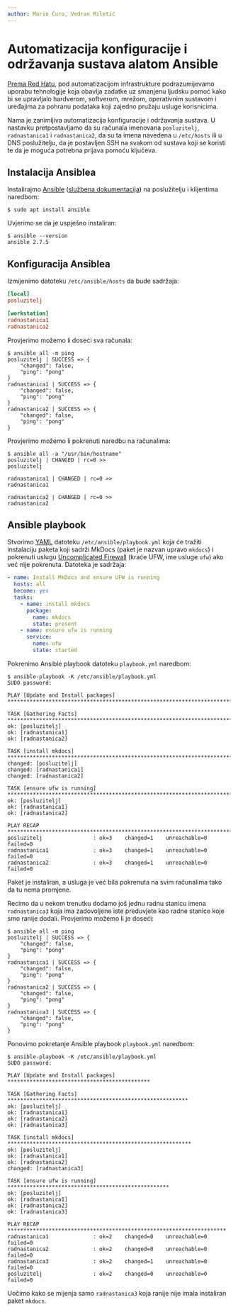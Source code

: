 ```yaml
---
author: Mario Ćuro, Vedran Miletić
---
```


# Automatizacija konfiguracije i održavanja sustava alatom Ansible

[Prema Red Hatu](https://www.redhat.com/en/topics/automation/what-is-infrastructure-automation), pod automatizacijom infrastrukture podrazumijevamo uporabu tehnologije koja obavlja zadatke uz smanjenu ljudsku pomoć kako bi se upravljalo hardverom, softverom, mrežom, operativnim sustavom i uređajima za pohranu podataka koji zajedno pružaju usluge korisnicima.

Nama je zanimljiva automatizacija konfiguracije i održavanja sustava. U nastavku pretpostavljamo da su računala imenovana `posluzitelj`, `radnastanica1` i `radnastanica2`, da su ta imena navedena u `/etc/hosts` ili u DNS poslužitelju, da je postavljen SSH na svakom od sustava koji se koristi te da je moguća potrebna prijava pomoću ključeva.

## Instalacija Ansiblea

Instalirajmo [Ansible](https://www.ansible.com/) ([službena dokumentacija](https://docs.ansible.com/ansible/)) na poslužitelju i klijentima naredbom:

``` shell
$ sudo apt install ansible
```

Uvjerimo se da je uspješno instaliran:

``` shell
$ ansible --version
ansible 2.7.5
```

## Konfiguracija Ansiblea

Izmijenimo datoteku `/etc/ansible/hosts` da bude sadržaja:

``` ini
[local]
posluzitelj

[workstation]
radnastanica1
radnastanica2
```

Provjerimo možemo li doseći sva računala:

``` shell
$ ansible all -m ping
posluzitelj | SUCCESS => {
    "changed": false,
    "ping": "pong"
}
radnastanica1 | SUCCESS => {
    "changed": false,
    "ping": "pong"
}
radnastanica2 | SUCCESS => {
    "changed": false,
    "ping": "pong"
}
```

Provjerimo možemo li pokrenuti naredbu na računalima:

``` shell
$ ansible all -a "/usr/bin/hostname"
posluzitelj | CHANGED | rc=0 >>
posluzitelj

radnastanica1 | CHANGED | rc=0 >>
radnastanica1

radnastanica2 | CHANGED | rc=0 >>
radnastanica2
```

## Ansible playbook

Stvorimo [YAML](https://yaml.org/) datoteku `/etc/ansible/playbook.yml` koja će tražiti instalaciju paketa koji sadrži MkDocs (paket je nazvan upravo `mkdocs`) i pokrenuti uslugu [Uncomplicated Firewall](https://help.ubuntu.com/community/UFW) (kraće UFW, ime usluge `ufw`) ako već nije pokrenuta. Datoteka je sadržaja:

``` yaml
- name: Install MkDocs and ensure UFW is running
  hosts: all
  become: yes
  tasks:
    - name: install mkdocs
      package:
        name: mkdocs
        state: present
    - name: ensure ufw is running
      service:
        name: ufw
        state: started
```

Pokrenimo Ansible playbook datoteku `playbook.yml` naredbom:

``` shell
$ ansible-playbook -K /etc/ansible/playbook.yml
SUDO password:

PLAY [Update and Install packages] ********************************************************************************************************************************************************************************

TASK [Gathering Facts] ********************************************************************************************************************************************************************************************
ok: [posluzitelj]
ok: [radnastanica1]
ok: [radnastanica2]

TASK [install mkdocs] *********************************************************************************************************************************************************************************************
changed: [posluzitelj]
changed: [radnastanica1]
changed: [radnastanica2]

TASK [ensure ufw is running] **************************************************************************************************************************************************************************************
ok: [posluzitelj]
ok: [radnastanica1]
ok: [radnastanica2]

PLAY RECAP ********************************************************************************************************************************************************************************************************
posluzitelj                : ok=3    changed=1    unreachable=0    failed=0
radnastanica1              : ok=3    changed=1    unreachable=0    failed=0
radnastanica2              : ok=3    changed=1    unreachable=0    failed=0
```

Paket je instaliran, a usluga je već bila pokrenuta na svim računalima tako da tu nema promjene.

Recimo da u nekom trenutku dodamo još jednu radnu stanicu imena `radnastanica3` koja ima zadovoljene iste preduvjete kao radne stanice koje smo ranije dodali. Provjerimo možemo li je doseći:

``` shell
$ ansible all -m ping
posluzitelj | SUCCESS => {
    "changed": false,
    "ping": "pong"
}
radnastanica1 | SUCCESS => {
    "changed": false,
    "ping": "pong"
}
radnastanica2 | SUCCESS => {
    "changed": false,
    "ping": "pong"
}
radnastanica3 | SUCCESS => {
    "changed": false,
    "ping": "pong"
}
```

Ponovimo pokretanje Ansible playbook `playbook.yml` naredbom:

``` shell
$ ansible-playbook -K /etc/ansible/playbook.yml
SUDO password:

PLAY [Update and Install packages] *********************************************

TASK [Gathering Facts] *********************************************************
ok: [posluzitelj]
ok: [radnastanica1]
ok: [radnastanica2]
ok: [radnastanica3]

TASK [install mkdocs] **********************************************************
ok: [posluzitelj]
ok: [radnastanica1]
ok: [radnastanica2]
changed: [radnastanica3]

TASK [ensure ufw is running] ***************************************************
ok: [posluzitelj]
ok: [radnastanica1]
ok: [radnastanica2]
ok: [radnastanica3]

PLAY RECAP *********************************************************************
radnastanica1              : ok=2    changed=0    unreachable=0    failed=0
radnastanica2              : ok=2    changed=0    unreachable=0    failed=0
radnastanica3              : ok=2    changed=1    unreachable=0    failed=0
posluzitelj                : ok=2    changed=0    unreachable=0    failed=0
```

Uočimo kako se mijenja samo `radnastanica3` koja ranije nije imala instaliran paket `mkdocs`.
